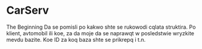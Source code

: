 # CarServ
The Beginning
Da se pomisli po kakwo shte se rukowodi cqlata struktira. Po klient, avtomobil ili koe, za da moje da se naprawqt
w posledstwie wryzkite mevdu bazite. Koe ID za koq baza shte se prikrepq i t.n.
